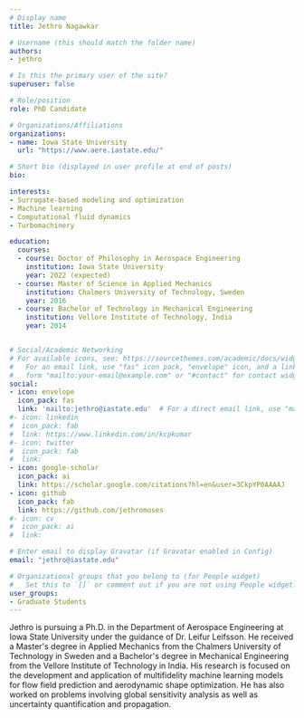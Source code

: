 ```yaml
---
# Display name
title: Jethro Nagawkar

# Username (this should match the folder name)
authors:
- jethro

# Is this the primary user of the site?
superuser: false

# Role/position
role: PhD Candidate

# Organizations/Affiliations
organizations:
- name: Iowa State University
  url: "https://www.aere.iastate.edu/"

# Short bio (displayed in user profile at end of posts)
bio:

interests:
- Surrogate-based modeling and optimization
- Machine learning
- Computational fluid dynamics
- Turbomachinery

education:
  courses:
  - course: Doctor of Philosophy in Aerospace Engineering
    institution: Iowa State University
    year: 2022 (expected)
  - course: Master of Science in Applied Mechanics
    institution: Chalmers University of Technology, Sweden
    year: 2016
  - course: Bachelor of Technology in Mechanical Engineering
    institution: Vellore Institute of Technology, India
    year: 2014


# Social/Academic Networking
# For available icons, see: https://sourcethemes.com/academic/docs/widgets/#icons
#   For an email link, use "fas" icon pack, "envelope" icon, and a link in the
#   form "mailto:your-email@example.com" or "#contact" for contact widget.
social:
- icon: envelope
  icon_pack: fas
  link: 'mailto:jethro@iastate.edu'  # For a direct email link, use "mailto:test@example.org".
#- icon: linkedin
#  icon_pack: fab
#  link: https://www.linkedin.com/in/kcpkumar
#- icon: twitter
#  icon_pack: fab
#  link:
- icon: google-scholar
  icon_pack: ai
  link: https://scholar.google.com/citations?hl=en&user=3CkpYP0AAAAJ
- icon: github
  icon_pack: fab
  link: https://github.com/jethromoses
#- icon: cv
#  icon_pack: ai
#  link:

# Enter email to display Gravatar (if Gravatar enabled in Config)
email: "jethro@iastate.edu"

# Organizational groups that you belong to (for People widget)
#   Set this to `[]` or comment out if you are not using People widget.  
user_groups:
- Graduate Students
---
```

Jethro is pursuing a Ph.D. in the Department of Aerospace Engineering at Iowa State University under the guidance of Dr. Leifur Leifsson. He received a Master's degree in Applied Mechanics from the Chalmers University of Technology in Sweden and a Bachelor's degree in Mechanical Engineering from the Vellore Institute of Technology in India. His research is focused on the development and application of multifidelity machine learning models for flow field prediction and aerodynamic shape optimization. He has also worked on problems involving global sensitivity analysis as well as uncertainty quantification and propagation.
